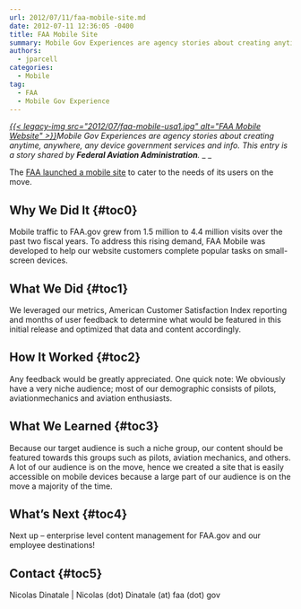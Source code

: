 ```yaml
---
url: 2012/07/11/faa-mobile-site.md
date: 2012-07-11 12:36:05 -0400
title: FAA Mobile Site
summary: Mobile Gov Experiences are agency stories about creating anytime, anywhere, any device government services and info. This entry is a story shared by Federal Aviation Administration. The FAA launched a mobile site to cater to the needs of its users on the move. Why We Did It Mobile traffic
authors:
  - jparcell
categories:
  - Mobile
tag:
  - FAA
  - Mobile Gov Experience
---
```


_[{{< legacy-img src="2012/07/faa-mobile-usa1.jpg" alt="FAA Mobile Website" >}}](https://s3.amazonaws.com/sitesusa/wp-content/uploads/sites/212/2012/07/faa-mobile-usa1.jpg)Mobile Gov Experiences are agency stories about creating anytime, anywhere, any device government services and info. This entry is a story shared by **Federal Aviation Administration**._ _
  _ 

The <a href="http://www.faa.gov/mobile/" rel="nofollow">FAA launched a mobile site</a> to cater to the needs of its users on the move.

## <a name="x-Why We Did It"></a>Why We Did It {#toc0}

Mobile traffic to FAA.gov grew from 1.5 million to 4.4 million visits over the past two fiscal years. To address this rising demand, FAA Mobile was developed to help our website customers complete popular tasks on small-screen devices.

## <a name="x-What We Did"></a>What We Did {#toc1}

We leveraged our metrics, American Customer Satisfaction Index reporting and months of user feedback to determine what would be featured in this initial release and optimized that data and content accordingly.

## <a name="x-How It Worked"></a>How It Worked {#toc2}

Any feedback would be greatly appreciated. One quick note: We obviously have a very niche audience; most of our demographic consists of pilots, aviationmechanics and aviation enthusiasts.

## <a name="x-What We Learned"></a>What We Learned {#toc3}

Because our target audience is such a niche group, our content should be featured towards this groups such as pilots, aviation mechanics, and others. A lot of our audience is on the move, hence we created a site that is easily accessible on mobile devices because a large part of our audience is on the move a majority of the time.

## <a name="x-What's Next"></a>What&#8217;s Next {#toc4}

Next up &#8211; enterprise level content management for FAA.gov and our employee destinations!

## <a name="x-Contact"></a>Contact {#toc5}

Nicolas Dinatale | Nicolas (dot) Dinatale (at) faa (dot) gov

 